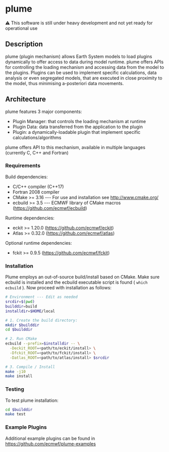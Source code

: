 # plume

:warning: This software is still under heavy development and not 
yet ready for operational use

## Description
plume (plugin mechanism) allows Earth System models to load plugins
dynamically to offer access to data during model runtime. plume offers APIs for
controlling the loading mechanism and accessing data from the model to the plugins.
Plugins can be used to implement specific calculations, data analysis or even segregated
models, that are executed in close proximity to the model, thus minimising
a-posteriori data movements.

## Architecture
plume features 3 major components:

 * Plugin Manager: that controls the loading mechanism at runtime
 * Plugin Data: data transferred from the application to the plugin
 * Plugin: a dynamically-loadable plugin that implement specific calculations/algorithms

plume offers API to this mechanism, available in multiple languages (currently C, C++ and Fortran)

### Requirements
Build dependencies:

- C/C++ compiler (C++17)
- Fortran 2008 compiler
- CMake >= 3.16 --- For use and installation see http://www.cmake.org/
- ecbuild >= 3.5 --- ECMWF library of CMake macros (https://github.com/ecmwf/ecbuild)

Runtime dependencies:
  - eckit >= 1.20.0 (https://github.com/ecmwf/eckit)
  - Atlas >= 0.32.0 (https://github.com/ecmwf/atlas)

Optional runtime dependencies:  
  - fckit >= 0.9.5 (https://github.com/ecmwf/fckit)

### Installation
Plume employs an out-of-source build/install based on CMake.
Make sure ecbuild is installed and the ecbuild executable script is found ( `which ecbuild` ).
Now proceed with installation as follows:

```bash
# Environment --- Edit as needed
srcdir=$(pwd)
builddir=build
installdir=$HOME/local  

# 1. Create the build directory:
mkdir $builddir
cd $builddir

# 2. Run CMake
ecbuild --prefix=$installdir -- \
  -Deckit_ROOT=<path/to/eckit/install> \
  -Dfckit_ROOT=<path/to/fckit/install> \
  -Datlas_ROOT=<path/to/atlas/install> $srcdir

# 3. Compile / Install
make -j10
make install
```

### Testing
To test plume installation:

```bash
cd $builddir
make test
```

### Example Plugins
Additional example plugins can be found in https://github.com/ecmwf/plume-examples

